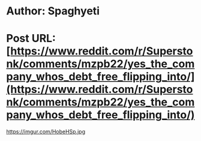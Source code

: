 # Author: Spaghyeti
# Post URL: [https://www.reddit.com/r/Superstonk/comments/mzpb22/yes_the_company_whos_debt_free_flipping_into/](https://www.reddit.com/r/Superstonk/comments/mzpb22/yes_the_company_whos_debt_free_flipping_into/)


https://imgur.com/HobeHSp.jpg